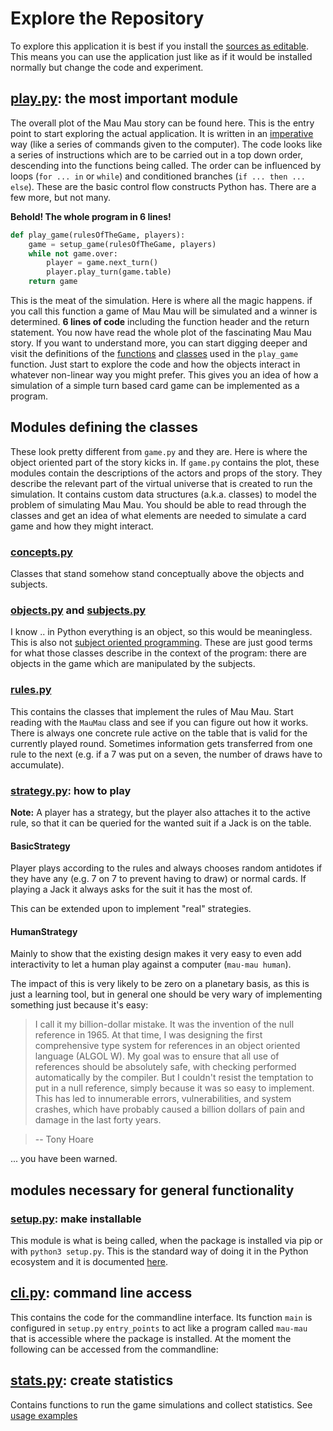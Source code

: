 # Explore the Repository

To explore this application it is best if you install the [sources as editable](../dev/getting-started.md). This means you can use the application just like as if it would be installed normally but change the code and experiment.

## [play.py](https://github.com/obestwalter/mau-mau/blob/master/mau_mau/play.py): the most important module

The overall plot of the Mau Mau story can be found here. This is the entry point to start exploring the actual application. It is written in an [imperative](https://en.wikipedia.org/wiki/Imperative_programming) way (like a series of commands given to the computer). The code looks like a series of instructions which are to be carried out in a top down order, descending into the functions being called. The order can be influenced by loops (`for ... in` or `while`) and conditioned branches (`if ... then ... else`). These are the basic control flow constructs Python has. There are a few more, but not many.

**Behold! The whole program in 6 lines!**

```python
def play_game(rulesOfTheGame, players):
    game = setup_game(rulesOfTheGame, players)
    while not game.over:
        player = game.next_turn()
        player.play_turn(game.table)
    return game
```

This is the meat of the simulation. Here is where all the magic happens. if you call this function a game of Mau Mau will be simulated and a winner is determined. **6 lines of code** including the function header and the return statement. You now have read the whole plot of the fascinating Mau Mau story. If you want to understand more, you can start digging deeper and visit the definitions of the [functions](https://docs.python.org/3/glossary.html#term-function) and [classes](https://docs.python.org/3/tutorial/classes.html) used in the `play_game` function. Just start to explore the code and how the objects interact in whatever non-linear way you might prefer. This gives you an idea of how a simulation of a simple turn based card game can be implemented as a program.

## Modules defining the classes

These look pretty different from `game.py` and they are. Here is where the object oriented part of the story kicks in. If `game.py` contains the plot, these modules contain the descriptions of the actors and props of the story. They describe the relevant part of the virtual universe that is created to run the simulation. It contains custom data structures (a.k.a. classes) to model the problem of simulating Mau Mau. You should be able to read through the classes and get an idea of what elements are needed to simulate a card game and how they might interact.

### [concepts.py](https://github.com/obestwalter/mau-mau/blob/master/mau_mau/concepts.py)

Classes that stand somehow stand conceptually above the objects and subjects.

### [objects.py](https://github.com/obestwalter/mau-mau/blob/master/mau_mau/objects.py) and [subjects.py](https://github.com/obestwalter/mau-mau/blob/master/mau_mau/subjects.py)

I know .. in Python everything is an object, so this would be meaningless. This is also not [subject oriented programming](https://en.wikipedia.org/wiki/Subject-oriented_programming). These are just good terms for what those classes describe in the context of the program: there are objects in the game which are manipulated by the subjects.

### [rules.py](https://github.com/obestwalter/mau-mau/blob/master/mau_mau/rules.py)

This contains the classes that implement the rules of Mau Mau. Start reading with the `MauMau` class and see if you can figure out how it works. There is always one concrete rule active on the table that is valid for the currently played round. Sometimes information gets transferred from one rule to the next (e.g. if a 7 was put on a seven, the number of draws have to accumulate). 

### [strategy.py](https://github.com/obestwalter/mau-mau/blob/master/mau_mau/strategy.py): how to play

**Note:** A player has a strategy, but the player also attaches it to the active rule, so that it can be queried for the wanted suit if a Jack is on the table.

#### BasicStrategy

Player plays according to the rules and always chooses random antidotes if they have any (e.g. 7 on 7 to prevent having to draw) or normal cards. If playing a Jack it always asks for the suit it has the most of. 

This can be extended upon to implement "real" strategies.

#### HumanStrategy
 
Mainly to show that the existing design makes it very easy to even add interactivity to let a human play against a computer (`mau-mau human`).

The impact of this is very likely to be zero on a planetary basis, as this is just a learning tool, but in general one should be very wary of implementing something just because it's easy:

> I call it my billion-dollar mistake. It was the invention of the null reference in 1965. At that time, I was designing the first comprehensive type system for references in an object oriented language (ALGOL W). My goal was to ensure that all use of references should be absolutely safe, with checking performed automatically by the compiler. But I couldn't resist the temptation to put in a null reference, simply because it was so easy to implement. This has led to innumerable errors, vulnerabilities, and system crashes, which have probably caused a billion dollars of pain and damage in the last forty years.

> -- Tony Hoare

... you have been warned.

## modules necessary for general functionality

### [setup.py](https://github.com/obestwalter/mau-mau/blob/master/setup.py): make installable

This module is what is being called, when the package is installed via pip or with `python3 setup.py`. This is the standard way of doing it in the Python ecosystem and it is documented [here](https://docs.python.org/3.5/distutils/setupscript.html). 
      
## [cli.py](https://github.com/obestwalter/mau-mau/blob/master/mau_mau/cli.py): command line access

This contains the code for the commandline interface. Its function `main` is configured in `setup.py` `entry_points` to act like a program called `mau-mau` that is accessible where the package is installed. At the moment the following can be accessed from the commandline:

## [stats.py](https://github.com/obestwalter/mau-mau/blob/master/mau_mau/stats.py): create statistics

Contains functions to run the game simulations and collect statistics. See [usage examples](../guide/usage.md#collect-statistics)
